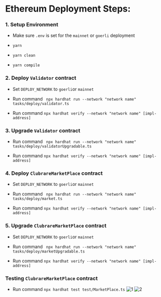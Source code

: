 # Ethereum Deployment Steps:

### 1. Setup Environment

- Make sure `.env` is set for the `mainnet` or `goerli` deployment

- `yarn`

- `yarn clean`

- `yarn compile`

### 2. Deploy `Validator` contract

- Set `DEPLOY_NETWORK` to `goerli`or `mainnet`

- Run command ` npx hardhat run --network "network name" tasks/deploy/validator.ts`

- Run command `npx hardhat verify --network "network name" [impl-address]`

### 3. Upgrade `Validator` contract

- Run command ` npx hardhat run --network "network name" tasks/deploy/validatorUpgradable.ts`

- Run command `npx hardhat verify --network "network name" [impl-address]`

### 4. Deploy `ClubrareMarketPlace` contract

- Set `DEPLOY_NETWORK` to `goerli`or `mainnet`

- Run command ` npx hardhat run --network "network name" tasks/deploy/market.ts`

- Run command `npx hardhat verify --network "network name" [impl-address]`

### 5. Upgrade `ClubrareMarketPlace` contract

- Set `DEPLOY_NETWORK` to `goerli`or `mainnet`

- Run command ` npx hardhat run --network "network name" tasks/deploy/marketUpgradable.ts`

- Run command `npx hardhat verify --network "network name" [impl-address]`

### Testing `ClubrareMarketPlace` contract

- Run command `npx hardhat test test/MarketPlace.ts`
![1](https://github.com/blockative/Victor_buynow/assets/118180094/50140cf8-7e90-43a6-a5f3-64cb2b45041d)
![2](https://github.com/blockative/Victor_buynow/assets/118180094/8eaf74ab-8c84-412a-936f-0a70a8d84812)


